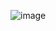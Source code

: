 ![image](https://cloud.githubusercontent.com/assets/25205050/22331695/76b254ce-e392-11e6-8a47-3975efc4a923.png)
